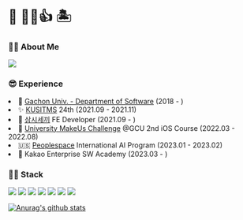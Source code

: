 # 🌴 👋😀👍 🏝
### 🙋‍♂️ About Me
<a href="https://quaint-catsup-1e2.notion.site/500c2f7cd418408ebb6116505e0ce104"><img src="https://img.shields.io/badge/Notion-000000?style=for-the-badge&logo=notion&logoColor=white"/></a>

### 😎 Experience
  <li>🏫 <a href="https://sw.gachon.ac.kr/cms/">Gachon Univ. - Department of Software</a> (2018 - )</li>
  <li>✨ <a href="https://cafe.naver.com/kusitms">KUSITMS</a> 24th (2021.09 - 2021.11)</li>
  <li>🍚 <a href="https://github.com/samshiSekki">삼시세끼</a> FE Developer (2021.09 - )</li>
  <li>📱 <a href="https://www.makeus.in/umc">University MakeUs Challenge</a> @GCU 2nd iOS Course (2022.03 - 2022.08)</li>
  <li>🇺🇸 <a href="https://peoplespace.us/">Peoplespace</a> International AI Program (2023.01 - 2023.02)</li>
  <li>🍫 Kakao Enterprise SW Academy (2023.03 - )</li>
  
### 👨‍💻 Stack
<img src="https://img.shields.io/badge/HTML5-E34F26?style=flat-square&logo=HTML5&logoColor=white"/></a>
<img src="https://img.shields.io/badge/CSS3-1572B6?style=flat-square&logo=CSS3&logoColor=white"/></a>
<img src="https://img.shields.io/badge/JavaScript-F7DF1E?style=flat-square&logo=JavaScript&logoColor=white"/></a>
<img src="https://img.shields.io/badge/TypeScript-3178C6?style=flat-square&logo=TypeScript&logoColor=white"/></a>
<img src="https://img.shields.io/badge/React-61DAFB?style=flat-square&logo=React&logoColor=white"/></a>
<img src="https://img.shields.io/badge/react_native-%2320232a.svg?style=flat-square&logo=react&logoColor=%2361DAFB"/></a>
<img src="https://img.shields.io/badge/Swift-F05138?style=flat-square&logo=Swift&logoColor=white"/></a>

  
  [![Anurag's github stats](https://github-readme-stats.vercel.app/api?username=xongjaemin)](https://github.com/anuraghazra/github-readme-stats) <br/>
  
